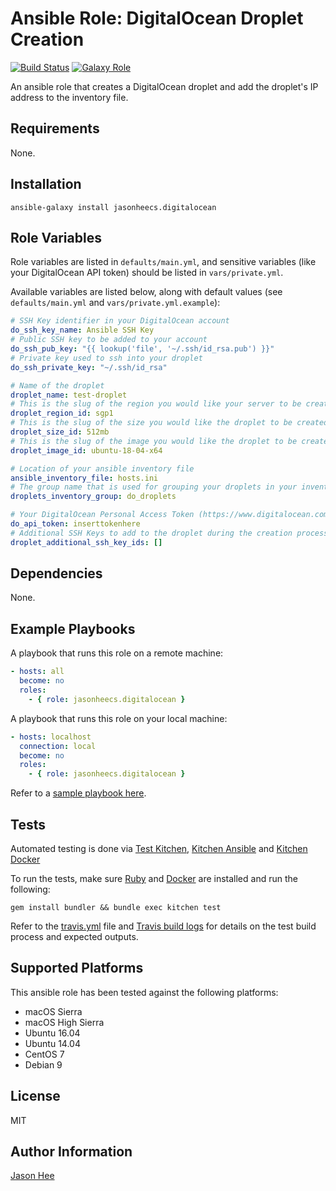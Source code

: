 Ansible Role: DigitalOcean Droplet Creation
=========
[![Build Status][travis-badge]][travis-link]
[![Galaxy Role][role-badge]][galaxy-link]

An ansible role that creates a DigitalOcean droplet and add the droplet's IP address to the inventory file.

Requirements
------------

None.


Installation
------------
`ansible-galaxy install jasonheecs.digitalocean`


Role Variables
--------------

Role variables are listed in `defaults/main.yml`, and sensitive variables (like your DigitalOcean API token) should be listed in `vars/private.yml`.

Available variables are listed below, along with default values (see `defaults/main.yml` and `vars/private.yml.example`):
```yaml
# SSH Key identifier in your DigitalOcean account
do_ssh_key_name: Ansible SSH Key
# Public SSH key to be added to your account
do_ssh_pub_key: "{{ lookup('file', '~/.ssh/id_rsa.pub') }}"
# Private key used to ssh into your droplet
do_ssh_private_key: "~/.ssh/id_rsa"

# Name of the droplet
droplet_name: test-droplet
# This is the slug of the region you would like your server to be created in.
droplet_region_id: sgp1
# This is the slug of the size you would like the droplet to be created with.
droplet_size_id: 512mb
# This is the slug of the image you would like the droplet to be created with.
droplet_image_id: ubuntu-18-04-x64

# Location of your ansible inventory file
ansible_inventory_file: hosts.ini
# The group name that is used for grouping your droplets in your inventory file
droplets_inventory_group: do_droplets

# Your DigitalOcean Personal Access Token (https://www.digitalocean.com/community/tutorials/how-to-use-the-digitalocean-api-v2)
do_api_token: inserttokenhere
# Additional SSH Keys to add to the droplet during the creation process (https://developers.digitalocean.com/documentation/v2/#ssh-keys)
droplet_additional_ssh_key_ids: []
```

Dependencies
------------

None.


Example Playbooks
----------------

A playbook that runs this role on a remote machine:

```yaml
- hosts: all
  become: no
  roles:
    - { role: jasonheecs.digitalocean }
```

A playbook that runs this role on your local machine:

```yaml
- hosts: localhost
  connection: local
  become: no
  roles:
    - { role: jasonheecs.digitalocean }
```

Refer to a [sample playbook here](https://github.com/jasonheecs/ansible-digitalocean-sample-playbook).

Tests
---------------
Automated testing is done via [Test Kitchen](https://github.com/test-kitchen/test-kitchen), [Kitchen Ansible](https://github.com/neillturner/kitchen-ansible) and [Kitchen Docker](https://github.com/test-kitchen/kitchen-docker)

To run the tests, make sure [Ruby](https://www.ruby-lang.org/en/documentation/installation/) and [Docker](https://docs.docker.com/installation/#installation) are installed and run the following:

```
gem install bundler && bundle exec kitchen test
```

Refer to the [travis.yml](.travis.yml) file and [Travis build logs][travis-link] for details on the test build process and expected outputs.


Supported Platforms
-------
This ansible role has been tested against the following platforms:
- macOS Sierra
- macOS High Sierra
- Ubuntu 16.04
- Ubuntu 14.04
- CentOS 7
- Debian 9

License
-------

MIT

Author Information
------------------

[Jason Hee](https://jasonhee.com)


[galaxy-link]: https://galaxy.ansible.com/jasonheecs/digitalocean/
[role-badge]: https://img.shields.io/ansible/role/26189.svg
[travis-badge]: https://travis-ci.org/jasonheecs/ansible-digitalocean.svg?branch=master
[travis-link]: https://travis-ci.org/jasonheecs/ansible-digitalocean

